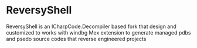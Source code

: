 # ReversyShell
ReversyShell is an ICharpCode.Decompiler based fork that design and customized to works with windbg Mex extension 
to generate managed pdbs and psedo source codes that reverse engineered projects
